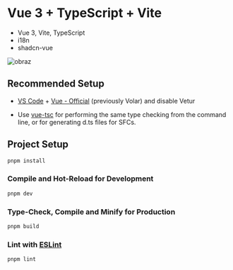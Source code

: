 # Vue 3 + TypeScript + Vite

- Vue 3, Vite, TypeScript
- i18n
- shadcn-vue

![obraz](https://github.com/jm-sky/vue-ts-boilerplate/assets/17783569/c02801a0-894e-4395-93b0-6f7bcae4913d)


## Recommended Setup

- [VS Code](https://code.visualstudio.com/) + [Vue - Official](https://marketplace.visualstudio.com/items?itemName=Vue.volar) (previously Volar) and disable Vetur

- Use [vue-tsc](https://github.com/vuejs/language-tools/tree/master/packages/tsc) for performing the same type checking from the command line, or for generating d.ts files for SFCs.

## Project Setup

```sh
pnpm install
```

### Compile and Hot-Reload for Development

```sh
pnpm dev
```

### Type-Check, Compile and Minify for Production

```sh
pnpm build
```

### Lint with [ESLint](https://eslint.org/)

```sh
pnpm lint
```
